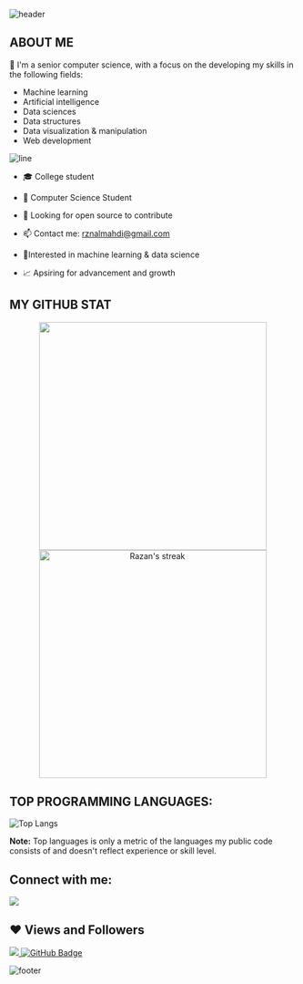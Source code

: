 ![header](https://capsule-render.vercel.app/api?type=wave&color=gradient&height=280&section=header&text=Hi%20there%20👋%20I'm%20Aicha&fontSize=70)

## ABOUT ME

:raising_hand: I'm a senior computer science, with a focus on the developing my skills in the following fields:
- Machine learning
- Artificial intelligence
- Data sciences
- Data structures
- Data visualization & manipulation
- Web development

![line](https://capsule-render.vercel.app/api?type=rect&color=gradient&height=1)
- 🎓 College student

- 🌱 Computer Science Student
 
- 🤔 Looking for open source to contribute

- 📫 Contact me: rznalmahdi@gmail.com

- 🧪Interested in machine learning & data science

- 📈 Apsiring for advancement and growth


## MY GITHUB STAT
<p align="center">
<img src="https://github-readme-stats.vercel.app/api?username=RazanAlmahdi&&show_icons=true&count_private=true&theme=dracula" width=400/> <img alt="Razan's streak" src="https://github-readme-streak-stats.herokuapp.com/?user=RazanAlmahdi&theme=dracula" width=400/>

</p>

<!-- <p align="center">
<a href="https://github.com/RazanAlmahdi/github-readme-activity-graph"><img alt="Razan's Activity Graph" src="https://activity-graph.herokuapp.com/graph?username=RazanAlmahdi&theme=dracula" width=850/></a>
</p> -->


## TOP PROGRAMMING LANGUAGES:

![Top Langs](https://github-readme-stats.vercel.app/api/top-langs/?username=RazanAlmahdi&theme=dracula)

<b>Note:</b> Top languages is only a metric of the languages my public code consists of and doesn't reflect experience or skill level.


## Connect with me:

<a href = "linkedin.com/in/razan-almahdi-5683aa235"><img src="https://img.icons8.com/fluent/48/000000/linkedin.png"/></a>


## ❤ Views and Followers
<a href="https://github.com/Meghna-DAS/github-profile-views-counter">
    <img src="https://komarev.com/ghpvc/?username=RazanAlmahdi">
</a>
<a href="https://github.com/RazanAlmahdi?tab=followers"><img src="https://img.shields.io/github/followers/RazanAlmahdi?label=Followers&style=social" alt="GitHub Badge"></a>

![footer](https://capsule-render.vercel.app/api?type=wave&color=gradient&height=150&section=footer)

